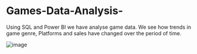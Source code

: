 # Games-Data-Analysis-
Using SQL and Power BI we have analyse game data. We see how trends in game genre, Platforms and sales have changed over the period of time. 

![image](https://github.com/Nayan-github11/Games-Data-Analysis-/assets/122141219/addc5a55-7355-4a44-a0a1-8c3c49558fdf)
